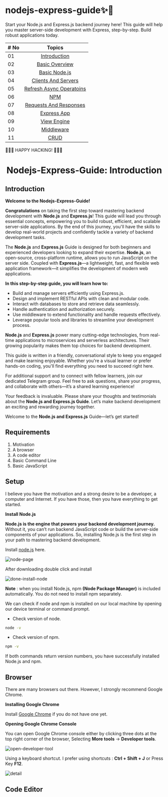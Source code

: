 # nodejs-express-guide✨📌
Start your Node.js and Express.js backend journey here! This guide will help you master server-side development with Express, step-by-step. Build robust applications today.


| # No |                                                                       Topics                                                                        |
| ----- | :-------------------------------------------------------------------------------------------------------------------------------------------------: |
| 01    |                                                             [Introduction](./README.md)                                                             |
| 02    |                                               [Basic Overview](./.md)                                                |
| 03    |                             [Basic Node.js](./.md)                             |
| 04    |                                            [Clients And Servers](./.md)                                             |
| 05    |                                                     [Refresh Async Operatoins](./.md)                                                      |
| 06    |                                                       [NPM](./.md)                                                       |
| 07    |                                                 [Requests And Responses](./.md)                                                 |
| 08    |                                                    [Express App](./.md)                                                    |
| 09    |                             [View Engine](./.md)                              |
| 10    |                                           [Middleware](./.md)                                           |
| 11    |                                  [CRUD](./.md)                                  |


💚💚💚 HAPPY HACKING! 💚💚💚


 

<div align="center">
  <h1> Nodejs-Express-Guide: Introduction</h1>
  
 
 
</div>
</div>
 

## Introduction
**Welcome to the Nodejs-Express-Guide!**

**Congratulations** on taking the first step toward mastering backend development with **Node.js** and **Express.js**! This guide will lead you through essential concepts, empowering you to build robust, efficient, and scalable server-side applications. By the end of this journey, you'll have the skills to develop real-world projects and confidently tackle a variety of backend development tasks.

The **Node.js** and **Express.js** Guide is designed for both beginners and experienced developers looking to expand their expertise. **Node.js**, an open-source, cross-platform runtime, allows you to run JavaScript on the server side. Coupled with **Express.js**—a lightweight, fast, and flexible web application framework—it simplifies the development of modern web applications.

**In this step-by-step guide, you will learn how to:**

* Build and manage servers efficiently using Express.js.
* Design and implement RESTful APIs with clean and modular code.
* Interact with databases to store and retrieve data seamlessly.
* Handle authentication and authorization securely.
* Use middleware to extend functionality and handle requests effectively.
* Leverage popular tools and libraries to streamline your development process.

**Node.js** and **Express.js** power many cutting-edge technologies, from real-time applications to microservices and serverless architectures. Their growing popularity makes them top choices for backend development.

This guide is written in a friendly, conversational style to keep you engaged and make learning enjoyable. Whether you're a visual learner or prefer hands-on coding, you'll find everything you need to succeed right here.

For additional support and to connect with fellow learners, join our dedicated Telegram group. Feel free to ask questions, share your progress, and collaborate with others—it’s a shared learning experience!

Your feedback is invaluable. Please share your thoughts and testimonials about the **Node.js and Express.js Guide**. Let’s make backend development an exciting and rewarding journey together.

Welcome to the **Node.js and Express.js** Guide—let’s get started!

## Requirements

1. Motivation
2. A browser
3. A code editor
4. Basic Command Line
5. Basic JavaScript

## Setup

I believe you have the motivation and a strong desire to be a developer, a computer and Internet. If you have those, then you have everything to get started.

**Install Node.js**

**Node.js is the engine that powers your backend development journey.** Without it, you can’t run backend JavaScript code or build the server-side components of your applications. So, installing Node.js is the first step in your path to mastering backend development. 

Install [node.js](https://nodejs.org/en/) here.

![node-page](https://github.com/user-attachments/assets/b2469ee3-06c6-472c-bd20-16d382346c6a)

After downloading double click and install

![done-install-node](https://github.com/user-attachments/assets/56d13adf-9cda-400d-9839-cc94b0f2d853)

**Note** : when you install Node.js, npm **(Node Package Manager)** is included automatically. You do not need to install npm separately.

We can check if node and npm is installed on our local machine by opening our device terminal or command prompt.

- Check version of node.

```sh
node -v
```
- Check version of npm.
  
```sh
npm -v
```

If both commands return version numbers, you have successfully installed Node.js and npm.

## Browser

There are many browsers out there. However, I strongly recommend Google Chrome.

**Installing Google Chrome**

Install [Google Chrome](https://www.google.com/chrome/) if you do not have one yet.

**Opening Google Chrome Console**

You can open Google Chrome console either by clicking three dots at the top right corner of the browser, Selecting **More tools** -> **Developer tools**.

![open-developer-tool](https://github.com/user-attachments/assets/f7e494e2-3ead-4689-a184-17c3b8865fca)

Using a keyboard shortcut. I prefer using shortcuts : **Ctrl + Shift + J** or Press Key **F12**.

![detail](https://github.com/user-attachments/assets/c3109625-6381-4354-9018-09eca4c7d6b4)

## Code Editor


